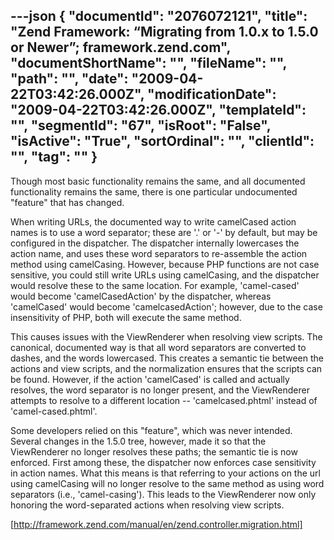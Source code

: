 ---json
{
  "documentId": "2076072121",
  "title": "Zend Framework: “Migrating from 1.0.x to 1.5.0 or Newer”; framework.zend.com",
  "documentShortName": "",
  "fileName": "",
  "path": "",
  "date": "2009-04-22T03:42:26.000Z",
  "modificationDate": "2009-04-22T03:42:26.000Z",
  "templateId": "",
  "segmentId": "67",
  "isRoot": "False",
  "isActive": "True",
  "sortOrdinal": "",
  "clientId": "",
  "tag": ""
}
---

Though most basic functionality remains the same, and all documented functionality remains the same, there is one particular undocumented &quot;feature&quot; that has changed.

When writing URLs, the documented way to write camelCased action names is to use a word separator; these are '.' or '-' by default, but may be configured in the dispatcher. The dispatcher internally lowercases the action name, and uses these word separators to re-assemble the action method using camelCasing. However, because PHP functions are not case sensitive, you could still write URLs using camelCasing, and the dispatcher would resolve these to the same location. For example, 'camel-cased' would become 'camelCasedAction' by the dispatcher, whereas 'camelCased' would become 'camelcasedAction'; however, due to the case insensitivity of PHP, both will execute the same method.

This causes issues with the ViewRenderer when resolving view scripts. The canonical, documented way is that all word separators are converted to dashes, and the words lowercased. This creates a semantic tie between the actions and view scripts, and the normalization ensures that the scripts can be found. However, if the action 'camelCased' is called and actually resolves, the word separator is no longer present, and the ViewRenderer attempts to resolve to a different location -- 'camelcased.phtml' instead of 'camel-cased.phtml'.

Some developers relied on this &quot;feature&quot;, which was never intended. Several changes in the 1.5.0 tree, however, made it so that the ViewRenderer no longer resolves these paths; the semantic tie is now enforced. First among these, the dispatcher now enforces case sensitivity in action names. What this means is that referring to your actions on the url using camelCasing will no longer resolve to the same method as using word separators (i.e., 'camel-casing'). This leads to the ViewRenderer now only honoring the word-separated actions when resolving view scripts. 

[http://framework.zend.com/manual/en/zend.controller.migration.html]
